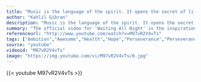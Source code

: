 ```yaml
---
title: "Music is the language of the spirit. It opens the secret of life bringing peace, abolishing strife."
author: "Kahlil Gibran"
description: "Music is the language of the spirit. It opens the secret of life bringing peace, abolishing strife. - Kahlil Gibran quotes from GetInspired365.com"
summary: "The official video for 'Waiting All Night' is the inspirational true life-story of San Francisco born BMX champion and actor - Kurt Yaeger, who became an amputee after an accident in 2006. All the characters in the clip are pro bmx'ers and the real friends of Kurt."
referenceurl: "http://www.youtube.com/watch?v=M97vR2V4vTs"
tags: ["Ambition","Awesome","Health","Hope","Perseverance","Perseverance-Quote","Sport","Year2013",]
source: "youtube"
videoid: "M97vR2V4vTs"
image: "https://img.youtube.com/vi/M97vR2V4vTs/0.jpg"
---
```


{{< youtube M97vR2V4vTs >}}
